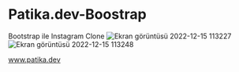 # Patika.dev-Boostrap
 Bootstrap ile Instagram Clone
![Ekran görüntüsü 2022-12-15 113227](https://user-images.githubusercontent.com/101511733/207811111-d0e22e91-7512-4531-8753-46dc07b48a27.png)
![Ekran görüntüsü 2022-12-15 113248](https://user-images.githubusercontent.com/101511733/207811130-6679c1ea-4e7e-4813-8bb8-990e72649eb3.png)

www.patika.dev
